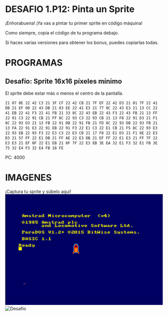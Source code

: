 # DESAFIO 1.P12: Pinta un Sprite

¡Enhorabuena! ¡Ya vas a pintar tu primer sprite en código máquina!

Como siempre, copia el código de tu programa debajo. 

Si haces varias versiones para obtener los bonus, puedes copiarlas todas.

# PROGRAMAS

## Desafío: Sprite 16x16 píxeles mínimo
El sprite debe estar más o menos el centro de la pantalla.
```
21 07 0E 22 42 C3 21 3F CF 22 42 CB 21 7F EF 22 42 D3 21 01 7F 22 41 DB 21 EF 08 22 43 DB 21 03 EE 22 41 E3 21 77 0C 22 43 E3 21 13 CC 22 41 EB 22 41 F3 22 41 FB 21 33 8C 22 43 EB 22 43 F3 22 43 FB 21 13 FF 22 91 C3 22 91 CB 21 FF 8C 22 93 C3 22 93 CB 21 13 F8 22 91 D3 21 F1 8C 22 93 D3 21 13 FB 22 91 DB 22 91 FB 21 FD 8C 22 93 DB 22 93 FB 21 13 FA 22 91 E3 22 91 EB 22 91 F3 22 E1 C3 22 E1 CB 21 F5 8C 22 93 E3 22 93 EB 22 93 F3 22 E3 C3 22 E3 CB 21 17 F8 22 E1 D3 21 F1 8E 22 E3 D3 21 57 FF 22 E1 DB 21 FF AE 22 E3 DB 21 EF FF 22 E1 E3 21 FF 7F 22 E3 E3 21 EF 0F 22 E1 EB 21 0F 7F 22 E3 EB 3E EA 32 E1 F3 32 E1 FB 3E 75 32 E4 F3 32 E4 FB 18 FE
```
PC: 4000

# IMAGENES
¡Captura tu sprite y súbelo aquí!
![Desafío](/Cohete.png)
![Desafío](/cohete2.png)
